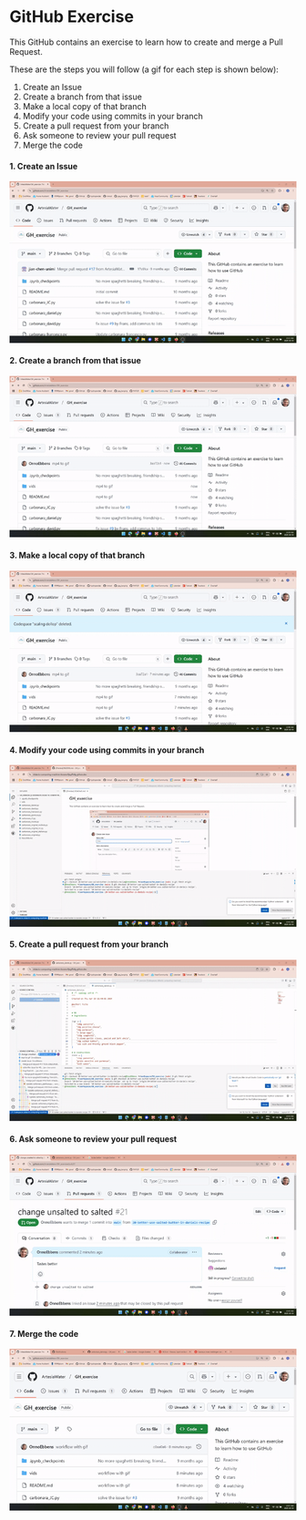 # GitHub Exercise
This GitHub contains an exercise to learn how to create and merge a Pull Request.

These are the steps you will follow (a gif for each step is shown below):
1. Create an Issue
2. Create a branch from that issue
3. Make a local copy of that branch
4. Modify your code using commits in your branch
5. Create a pull request from your branch
6. Ask someone to review your pull request
7. Merge the code 


#### 1. Create an Issue
![](vids/make_issue.gif)
#### 2. Create a branch from that issue
![](vids/link_issue.gif)
#### 3. Make a local copy of that branch
![](vids/local_branch_copy.gif)
#### 4. Modify your code using commits in your branch
![](vids/commit_changes.gif)
#### 5. Create a pull request from your branch
![](vids/create_PR.gif)
#### 6. Ask someone to review your pull request
![](vids/review_PR.gif)
#### 7. Merge the code 
![](vids/merge_PR.gif)
